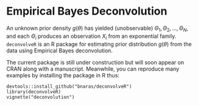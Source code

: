 # Empirical Bayes Deconvolution

An unknown prior density $g(\theta)$ has yielded (unobservable) $\Theta_1, \Theta_2,\ldots,\Theta_N$, and each $\Theta_i$ produces
an observation $X_i$ from an exponential family. `deconvolveR` is an R package for estimating prior distribution $g(\theta)$ from the data
using Empirical Bayes deconvolution.

The current package is still under construction but will soon appear
on CRAN along with a manuscript. Meanwhile, you can reproduce many
examples by installing the package in R thus:

```
devtools::install_github("bnaras/deconvolveR")
library(deconvolveR)
vignette("deconvolution")
```


